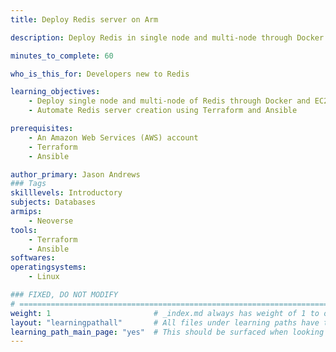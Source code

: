 ```yaml
---
title: Deploy Redis server on Arm

description: Deploy Redis in single node and multi-node through Docker and EC2 instance

minutes_to_complete: 60   

who_is_this_for: Developers new to Redis

learning_objectives: 
    - Deploy single node and multi-node of Redis through Docker and EC2 instance
    - Automate Redis server creation using Terraform and Ansible

prerequisites:
    - An Amazon Web Services (AWS) account
    - Terraform
    - Ansible

author_primary: Jason Andrews
### Tags
skilllevels: Introductory
subjects: Databases
armips:
    - Neoverse
tools:
    - Terraform
    - Ansible
softwares:
operatingsystems:
    - Linux

### FIXED, DO NOT MODIFY
# ================================================================================
weight: 1                       # _index.md always has weight of 1 to order correctly
layout: "learningpathall"       # All files under learning paths have this same wrapper
learning_path_main_page: "yes"  # This should be surfaced when looking for related content. Only set for _index.md of learning path content.
---
```


